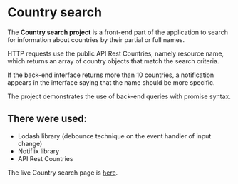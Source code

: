 # Country search

The **Country search project** is a front-end part of the application to search
for information about countries by their partial or full names.

HTTP requests use the public API Rest Countries, namely resource name, which
returns an array of country objects that match the search criteria.

If the back-end interface returns more than 10 countries, a notification appears
in the interface saying that the name should be more specific.

The project demonstrates the use of back-end queries with promise syntax.

## There were used:

- Lodash library (debounce technique on the event handler of input change)
- Notiflix library
- API Rest Countries

The live Country search page is
[here](https://marisereda.github.io/goit-js-hw-10/).
